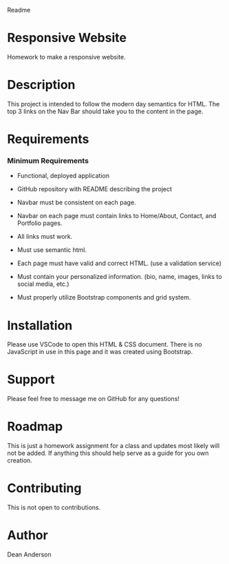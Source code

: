 Readme
# Responsive Website
Homework to make a responsive website.

# Description
This project is intended to follow the modern day semantics for HTML. The top 3 links on the Nav Bar should take you to the content in the page.

# Requirements
### Minimum Requirements

* Functional, deployed application

* GitHub repository with README describing the project

* Navbar must be consistent on each page.

* Navbar on each page must contain links to Home/About, Contact, and Portfolio pages.

* All links must work.

* Must use semantic html.

* Each page must have valid and correct HTML. (use a validation service)

* Must contain your personalized information. (bio, name, images, links to social media, etc.)

* Must properly utilize Bootstrap components and grid system.

# Installation
Please use VSCode to open this HTML & CSS document. There is no JavaScript in use in this page and it was created using Bootstrap.

# Support
Please feel free to message me on GitHub for any questions!

# Roadmap
This is just a homework assignment for a class and updates most likely will not be added. If anything this should help serve as a guide for you own creation.

# Contributing
This is not open to contributions.

# Author
Dean Anderson